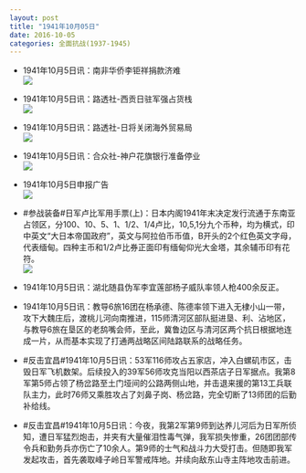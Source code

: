 ```yaml
---
layout: post
title: "1941年10月05日"
date: 2016-10-05
categories: 全面抗战(1937-1945)
---
```


<meta name="referrer" content="no-referrer" />

- 1941年10月5日讯：南非华侨李钜祥捐款济难 <br/><img src="https://ww3.sinaimg.cn/large/aca367d8jw1f8hsfoqzmij20c205qq43.jpg" />

- 1941年10月5日讯：路透社-西贡日驻军强占货栈 <br/><img src="https://ww1.sinaimg.cn/large/aca367d8jw1f8hqp5cdc7j20bk06b0tu.jpg" />

- 1941年10月5日讯：路透社-日将关闭海外贸易局 <br/><img src="https://ww1.sinaimg.cn/large/aca367d8jw1f8hoyrv0sbj205d05nt91.jpg" />

- 1941年10月5日讯：合众社-神户花旗银行准备停业 <br/><img src="https://ww1.sinaimg.cn/large/aca367d8jw1f8hn8bsvi6j20630aw3zz.jpg" />

- 1941年10月5日申报广告 <br/><img src="https://ww4.sinaimg.cn/large/aca367d8jw1f8hjrhnmp5j20pl0h7442.jpg" />

- #参战装备#日军卢比军用手票(上)：日本内阁1941年末决定发行流通于东南亚占领区，分100、10、5、1、1/2、1/4卢比，10,5,1分九个币种，均为横式，印中英文“大日本帝国政府”，英文与阿拉伯币币值，B开头的2个红色英文字母，代表缅甸。四种主币和1/2卢比券正面印有缅甸仰光大金塔，其余辅币印有花符。 <br/><img src="https://ww1.sinaimg.cn/large/aca367d8jw1f8hfh2upcij20hs0fwtea.jpg" />

- 1941年10月5日讯：湖北随县伪军李宜莲部杨子威队率领人枪400余反正。 

- 1941年10月5日讯：教导6旅16团在杨承德、陈德率领下进入无棣小山一带，攻下大魏庄后，渡桃儿河向南推进，115师清河区部队挺进垦、利、沾地区，与教导6旅在垦区的老鸹嘴会师，至此，冀鲁边区与清河区两个抗日根据地连成一片，从而基本实现了打通两战略区间陆路联系的战略任务。 

- #反击宜昌#1941年10月5日讯：53军116师攻占五家店，冲入白螺矶市区，击毁日军飞机数架。后续投入的39军56师攻克当阳以西茶店子日军据点。我第8军第5师占领了杨岔路至土门垭间的公路两侧山地，并击退来援的第13工兵联队主力，此时76师又乘胜攻占了刘鼻子岗、杨岔路，完全切断了13师团的后勤补给线。 

- #反击宜昌#1941年10月5日讯：今夜，我第2军第9师到达养儿河后为日军所侦知，遭日军猛烈炮击，并夹有大量催泪性毒气弹，我军损失惨重，26团团部传令兵和勤务兵亦伤亡了10余人。第9师的士气和战斗力大受打击。但随即我军发起攻击，首先袭取峰子岭日军警戒阵地。并续向敌东山寺主阵地攻击前进。 

